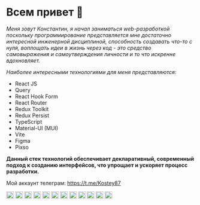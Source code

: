 # Всем привет 👋

*Меня зовут Константин, я начал заниматься web-разработкой поскольку программирование представляется мне достаточно интересной инженерной дисциплиной, способность создавать что-то с нуля, воплощать идеи в жизнь через код - это средство самовыражения и самоутверждения личности и то что искренне вдохновляет.*

_Наиболее интересными технологиями для меня представляются:_

* React JS
* Query
* React Hook Form
* React Router
* Redux Toolkit
* Redux Persist
* TypeScript
* Material-UI (MUI)
* Vite
* Figma
* Pixso

__Данный стек технологий обеспечивает декларативный, современный подход к созданию интерфейсов, что упрощает и ускоряет процесс разработки.__

Мой аккаунт телеграм: https://t.me/Kostey87

<img src="https://cdn.jsdelivr.net/gh/devicons/devicon/icons/javascript/javascript-original.svg" alt="JavaScript" width="20" height="20">
<img src="https://cdn.jsdelivr.net/gh/devicons/devicon/icons/react/react-original.svg" alt="React" width="20" height="20">
<img src="https://cdn.jsdelivr.net/gh/devicons/devicon/icons/figma/figma-original.svg" alt="Figma" width="20" height="20">
<img src="https://cdn.jsdelivr.net/gh/devicons/devicon/icons/typescript/typescript-original.svg" alt="TypeScript" width="20" height="20">
<img src="https://cdn.jsdelivr.net/gh/devicons/devicon/icons/html5/html5-original.svg" alt="HTML" width="20" height="20">
<img src="https://cdn.jsdelivr.net/gh/devicons/devicon/icons/css3/css3-original.svg" alt="CSS" width="20" height="20">
<img src="https://cdn.jsdelivr.net/gh/devicons/devicon/icons/redux/redux-original.svg" alt="Redux" width="20" height="20">
<img src="https://cdn.jsdelivr.net/gh/devicons/devicon/icons/redux/redux-original.svg" alt="Redux Toolkit" width="20" height="20">
<img src="https://cdn.jsdelivr.net/gh/devicons/devicon/icons/rtkquery/rtkquery-original.svg" alt="RTK Query" width="20" height="20">
<img src="https://cdn.jsdelivr.net/gh/devicons/devicon/icons/reactrouter/reactrouter-original.svg" alt="React Router" width="20" height="20">
<img src="https://cdn.jsdelivr.net/gh/devicons/devicon/icons/reacthookform/reacthookform-original.svg" alt="React Hook Form" width="20" height="20">
<img src="https://cdn.jsdelivr.net/gh/devicons/devicon/icons/vite/vite-original.svg" alt="Vite" width="20" height="20">


<!--
**Kostey1987/Kostey1987** is a ✨ _special_ ✨ repository because its `README.md` (this file) appears on your GitHub profile.

Here are some ideas to get you started:

- 🔭 I’m currently working on ...
- 🌱 I’m currently learning ...
- 👯 I’m looking to collaborate on ...
- 🤔 I’m looking for help with ...
- 💬 Ask me about ...
- 📫 How to reach me: ...
- 😄 Pronouns: ...
- ⚡ Fun fact: ...
-->

